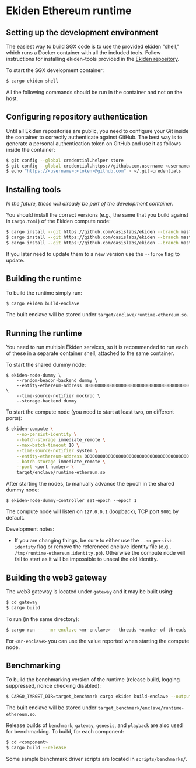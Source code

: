 # Ekiden Ethereum runtime

## Setting up the development environment

The easiest way to build SGX code is to use the provided ekiden "shell,"  which runs a Docker
container with all the included tools. Follow instructions for installing ekiden-tools provided in the [Ekiden repository](https://github.com/oasislabs/ekiden).

To start the SGX development container:
```bash
$ cargo ekiden shell
```

All the following commands should be run in the container and not on the host.

## Configuring repository authentication

Until all Ekiden repositories are public, you need to configure your Git inside the container
to correctly authenticate against GitHub. The best way is to generate a personal authentication
token on GitHub and use it as follows inside the container:
```bash
$ git config --global credential.helper store
$ git config --global credential.https://github.com.username <username>
$ echo "https://<username>:<token>@github.com" > ~/.git-credentials
```

## Installing tools

*In the future, these will already be part of the development container.*

You should install the correct versions (e.g., the same that you build against in `Cargo.toml`)
of the Ekiden compute node:
```bash
$ cargo install --git https://github.com/oasislabs/ekiden --branch master ekiden-tools
$ cargo install --git https://github.com/oasislabs/ekiden --branch master ekiden-compute
$ cargo install --git https://github.com/oasislabs/ekiden --branch master ekiden-node-dummy
```

If you later need to update them to a new version use the `--force` flag to update.

## Building the runtime

To build the runtime simply run:
```bash
$ cargo ekiden build-enclave
```

The built enclave will be stored under `target/enclave/runtime-ethereum.so`.

## Running the runtime

You need to run multiple Ekiden services, so it is recommended to run each of these in a
separate container shell, attached to the same container.

To start the shared dummy node:
```
$ ekiden-node-dummy \
    --random-beacon-backend dummy \
    --entity-ethereum-address 0000000000000000000000000000000000000000 \
    --time-source-notifier mockrpc \
    --storage-backend dummy
```

To start the compute node (you need to start at least two, on different ports):
```bash
$ ekiden-compute \
    --no-persist-identity \
    --batch-storage immediate_remote \
    --max-batch-timeout 10 \
    --time-source-notifier system \
    --entity-ethereum-address 0000000000000000000000000000000000000000 \
    --batch-storage immediate_remote \
    --port <port number> \
    target/enclave/runtime-ethereum.so
```

After starting the nodes, to manually advance the epoch in the shared dummy node:
```
$ ekiden-node-dummy-controller set-epoch --epoch 1
```

The compute node will listen on `127.0.0.1` (loopback), TCP port `9001` by default.

Development notes:

* If you are changing things, be sure to either use the `--no-persist-identity` flag or remove the referenced enclave identity file (e.g., `/tmp/runtime-ethereum.identity.pb`). Otherwise the compute node will fail to start as it will be impossible to unseal the old identity.

## Building the web3 gateway

The web3 gateway is located under `gateway` and it may be built using:
```bash
$ cd gateway
$ cargo build
```

To run (in the same directory):
```bash
$ cargo run -- --mr-enclave <mr-enclave> --threads <number of threads for http server>
```

For `<mr-enclave>` you can use the value reported when starting the compute node.

## Benchmarking

To build the benchmarking version of the runtime (release build, logging suppressed, nonce checking disabled):
```bash
$ CARGO_TARGET_DIR=target_benchmark cargo ekiden build-enclave --output-identity --cargo-addendum feature.benchmark.addendum --target-dir target_benchmark --release -- --features "benchmark"
```

The built enclave will be stored under `target_benchmark/enclave/runtime-ethereum.so`.

Release builds of `benchmark`, `gateway`, `genesis`, and `playback` are also used for benchmarking. To build, for each component:
```bash
$ cd <component>
$ cargo build --release
```

Some sample benchmark driver scripts are located in `scripts/benchmarks/`.
